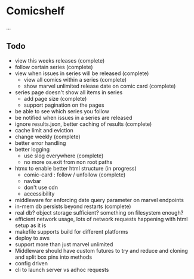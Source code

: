 # Comicshelf

...

## Todo

- view this weeks releases (complete)
- follow certain series (complete)
- view when issues in series will be released (complete)
    - view all comics within a series (complete)
    - show marvel unlimited release date on comic card (complete)
- series page doesn't show all items in series
    - add page size (complete)
    - support pagination on the pages
- be able to see which series you follow
- be notified when issues in a series are released
- ignore results.json, better caching of results (complete)
- cache limit and eviction
- change weekly (complete)
- better error handling
- better logging
    - use slog everywhere (complete)
    - no more os.exit from non root paths
- htmx to enable better html structure (in progress)
    - comic-card : follow / unfollow (complete)
    - navbar
    - don't use cdn
    - accessibility
- middleware for enforcing date query parameter on marvel endpoints
- in-mem db persists beyond restarts (complete)
- real db? object storage sufficient? something on filesystem enough?
- efficient network usage, lots of network requests happening with html setup as it is
- makefile supports build for different platforms
- deploy to aws
- support more than just marvel unlimited
- Middleware should have custom futures to try and reduce and cloning and split box pins into methods
- config driven
- cli to launch server vs adhoc requests